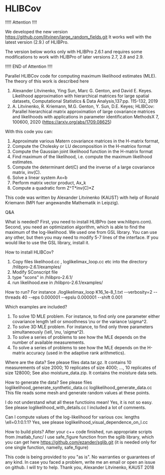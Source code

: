 # HLIBCov

!!!!! Attention !!!!  

We developed the new version https://github.com/litvinen/large_random_fields.git
It works well with the latest version (2.9.) of HLIBPro. 

The version below works only with HLIBPro 2.6.1 and requires some modifications to work with HLIBPro of later versions 2.7, 2.8 and 2.9.

!!!!! END of Attention !!!!

Parallel HLIBCov code for computing maximum likelihood estimates (MLE).
The theory of this work is described here
1. Alexander Litvinenko, Ying Sun, Marc G. Genton, and David E. Keyes.  Likelihood approximation with hierarchical matrices for large spatial datasets, Computational Statistics & Data Analysis,137:pp. 115-132, 2019
2. A. Litvinenko, R. Kriemann, M.G. Genton, Y. Sun, D.E. Keyes; HLIBCov: Parallel hierarchical matrix approximation of large covariance matrices and likelihoods with applications in parameter identification  MethodsX 7, 100600, 2020 (https://arxiv.org/abs/1709.08625)




With this code you can:
1) Approximate various Matern covariance matrices in the H-matrix format,
2) Compute the Cholesky or LU decomposition in the H-matriox format
3) Compute the Gaussian joint likelihood function in the H-matrix format
4) Find maximum of the likelihood, i.e. compute the maximum likelihood estimates.
5) Compute the determinant det(C) and the inverse of a large covariance matrix, inv(C).
6) Solve a linear system Ax=b
7) Perform matrix vector product, Ax_k
8) Compute a quadratic form Z^T*inv(C)*Z



This code was written by Alexander Litvinenko (KAUST) with help of Ronald Kriemann (MPI fuer angewandte Mathematik in Leipzig).


Q&A

What is needed?
First, you need to install HLIBPro (see ww.hlibpro.com).
Second, you need an optimization algorithm, which is able to find the maximum of the log-likelihood. We used one from GSL library. You can use any other, but then you may need to modify 5-7 lines of the interface.
If you would like to use the GSL library, install it.

How to install HLIBCov?
1. Copy files likelihood.cc , loglikelimax_loop.cc etc into the directory /hlibpro-2.6.1/examples/
2. Modify SConscript file 
3. type "scons" in /hlibpro-2.6.1/
4. run likelihood.exe in /hlibpro-2.6.1/examples/

How to run?
For instance
./loglikelimax_loop K16_1e-8_1.txt --verbosity=2 --threads 40 --eps 0.000001 --epslu 0.000001   --shift 0.001


Which examples are included?
1. To solve 1D MLE problem. For instance, to find only one parameter either covariance length \ell or smoothness \nu or the variance \sigma^2.
2. To solve 3D MLE problem. For instance, to find only three parameters simultaneously (\ell, \nu, \sigma^2).
3. To solve a series of problems to see how the MLE depends on the number of available measurements.
4. To solve a series of problems to see how the MLE depends on the H-matrix accuracy (used in the adaptive rank arithmetics).

Where are the data?
See please files data.tar.gz. It contains 10 measurements of size 2000; 10 replicates of size 4000; ..., 10 replicates of size 128000;
See also moisture_data.zip.
It contains the moisture data sets.



How to generate the data?
See please files 
loglikelihood_generate_synthetic_data.cc
loglikelihood_generate_data.cc
This file reads some mesh and generate random values at these points.




I do not understand what all these functioins mean!
Yes, it is not so easy. See please loglikelihood_with_details.cc
I included a lot of comments.



Can I compute values of the log-likelihood for various cov. lengths \ell=0.1:0.1:1?
Yes, see please loglikelihood_visual_dependence_on_l.cc


How to build plots?
After your c++ code finished, run appropriate scripts from /matlab_func/
I use safe_figure function from the sglib library, which you can get here
https://github.com/ezander/sglib.git (it is needed only for one single function, namelly, safe_figure)


This code is being provided to you "as is".
No warranties or guarantees of any kind. 
In case you faced a problem, write me an email or open an issue on github.
I will try to help.
Thank you,
Alexander Litvinenko,
KAUST
2018

